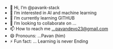 - 👋 Hi, I’m @pavank-stack
- 👀 I’m interested in AI and machine learning
- 🌱 I’m currently learning GITHUB
- 💞️ I’m looking to collaborate on ...
- 📫 How to reach me ...pavandevo23@gmail.com
- 😄 Pronouns: ...Pavan (him)
- ⚡ Fun fact: ... Learning is never Ending

<!---
pavank-stack/pavank-stack is a ✨ special ✨ repository because its `README.md` (this file) appears on your GitHub profile.
You can click the Preview link to take a look at your changes.
--->
